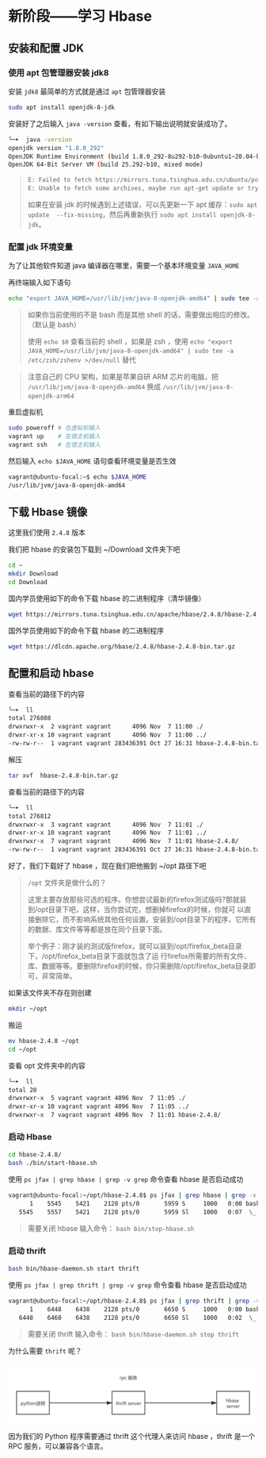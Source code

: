 # 新阶段——学习 Hbase



## 安装和配置 JDK

### 使用 apt 包管理器安装 jdk8

安装 `jdk8` 最简单的方式就是通过 `apt` 包管理器安装

```bash
sudo apt install openjdk-8-jdk
```

安装好了之后输入  `java -version` 查看，有如下输出说明就安装成功了。

```bash
╰─➤  java -version
openjdk version "1.8.0_292"
OpenJDK Runtime Environment (build 1.8.0_292-8u292-b10-0ubuntu1~20.04-b10)
OpenJDK 64-Bit Server VM (build 25.292-b10, mixed mode)
```

> ```bash
> E: Failed to fetch https://mirrors.tuna.tsinghua.edu.cn/ubuntu/pool/main/p/pulseaudio/libpulse0_13.99.1-1ubuntu3.11_amd64.deb  404  Not Found [IP: 101.6.15.130 443]
> E: Unable to fetch some archives, maybe run apt-get update or try with --fix-missing?
> ```
>
> 如果在安装 jdk 的时候遇到上述错误，可以先更新一下 apt 缓存：`sudo apt update  --fix-missing`，然后再重新执行 `sudo apt install openjdk-8-jdk`。

### 配置 jdk 环境变量

为了让其他软件知道 java 编译器在哪里，需要一个基本环境变量 `JAVA_HOME` 

再终端输入如下语句

```bash
echo "export JAVA_HOME=/usr/lib/jvm/java-8-openjdk-amd64" | sudo tee -a /etc/profile >/dev/null
```

> 如果你当前使用的不是 bash 而是其他 shell 的话，需要做出相应的修改。（默认是 bash）
>
> 使用 `echo $0` 查看当前的 shell ，如果是 zsh ，使用 `echo "export JAVA_HOME=/usr/lib/jvm/java-8-openjdk-amd64" | sudo tee -a /etc/zsh/zshenv >/dev/null` 替代

> 注意自己的 CPU 架构，如果是苹果自研 ARM 芯片的电脑，把 `/usr/lib/jvm/java-8-openjdk-amd64` 换成 `/usr/lib/jvm/java-8-openjdk-arm64`

重启虚拟机

```bash
sudo poweroff # 在虚拟机输入
vagrant up    # 在宿主机输入
vagrant ssh   # 在宿主机输入
```

然后输入 `echo $JAVA_HOME` 语句查看环境变量是否生效

```bash
vagrant@ubuntu-focal:~$ echo $JAVA_HOME
/usr/lib/jvm/java-8-openjdk-amd64
```

## 下载 Hbase 镜像

这里我们使用 `2.4.8` 版本

我们把 hbase 的安装包下载到 ~/Download 文件夹下吧

```bash
cd ~
mkdir Download
cd Download
```

国内学员使用如下的命令下载 hbase 的二进制程序（清华镜像）

```bash
wget https://mirrors.tuna.tsinghua.edu.cn/apache/hbase/2.4.8/hbase-2.4.8-bin.tar.gz
```

国外学员使用如下的命令下载 hbase 的二进制程序

```bash
wget https://dlcdn.apache.org/hbase/2.4.8/hbase-2.4.8-bin.tar.gz
```



## 配置和启动 hbase

查看当前的路径下的内容

```bash
╰─➤  ll
total 276808
drwxrwxr-x  2 vagrant vagrant      4096 Nov  7 11:00 ./
drwxr-xr-x 10 vagrant vagrant      4096 Nov  7 11:00 ../
-rw-rw-r--  1 vagrant vagrant 283436391 Oct 27 16:31 hbase-2.4.8-bin.tar.gz
```

解压

```bash
tar xvf  hbase-2.4.8-bin.tar.gz
```

查看当前的路径下的内容

```bash
╰─➤  ll
total 276812
drwxrwxr-x  3 vagrant vagrant      4096 Nov  7 11:01 ./
drwxr-xr-x 10 vagrant vagrant      4096 Nov  7 11:01 ../
drwxrwxr-x  7 vagrant vagrant      4096 Nov  7 11:01 hbase-2.4.8/
-rw-rw-r--  1 vagrant vagrant 283436391 Oct 27 16:31 hbase-2.4.8-bin.tar.gz
```

好了，我们下载好了 hbase ，现在我们把他搬到 ~/opt 路径下吧

> `/opt` 文件夹是做什么的？
>
> 这里主要存放那些可选的程序。你想尝试最新的firefox测试版吗?那就装到/opt目录下吧，这样，当你尝试完，想删掉firefox的时候，你就可 以直接删除它，而不影响系统其他任何设置。安装到/opt目录下的程序，它所有的数据、库文件等等都是放在同个目录下面。
>
> 举个例子：刚才装的测试版firefox，就可以装到/opt/firefox_beta目录下，/opt/firefox_beta目录下面就包含了运 行firefox所需要的所有文件、库、数据等等。要删除firefox的时候，你只需删除/opt/firefox_beta目录即可，非常简单。

如果该文件夹不存在则创建

```bash
mkdir ~/opt
```

搬运

```bash
mv hbase-2.4.8 ~/opt 
cd ~/opt
```

查看 opt 文件夹中的内容

```bash
╰─➤  ll
total 20
drwxrwxr-x  5 vagrant vagrant 4096 Nov  7 11:05 ./
drwxr-xr-x 10 vagrant vagrant 4096 Nov  7 11:05 ../
drwxrwxr-x  7 vagrant vagrant 4096 Nov  7 11:01 hbase-2.4.8/
```

### 启动 Hbase

```bash
cd hbase-2.4.8/
bash ./bin/start-hbase.sh
```

使用 `ps jfax | grep hbase | grep -v grep` 命令查看 hbase 是否启动成功

```bash
vagrant@ubuntu-focal:~/opt/hbase-2.4.8$ ps jfax | grep hbase | grep -v grep
      1    5545    5421    2128 pts/0       5959 S     1000   0:00 bash /home/vagrant/opt/hbase-2.4.8/bin/hbase-daemon.sh --config /home/vagrant/opt/hbase-2.4.8/bin/../conf foreground_start master
   5545    5557    5421    2128 pts/0       5959 Sl    1000   0:07  \_ /usr/lib/jvm/java-8-openjdk-amd64/bin/java -Dproc_master -XX:OnOutOfMemoryError=kill -9 %p -XX:+UseConcMarkSweepGC -Djava.util.logging.config.class=org.apache.hadoop.hbase.logging.JulToSlf4jInitializer -Dhbase.log.dir=/home/vagrant/opt/hbase-2.4.8/bin/../logs -Dhbase.log.file=hbase-vagrant-master-ubuntu-focal.log -Dhbase.home.dir=/home/vagrant/opt/hbase-2.4.8/bin/.. -Dhbase.id.str=vagrant -Dhbase.root.logger=INFO,RFA -Dhbase.security.logger=INFO,RFAS org.apache.hadoop.hbase.master.HMaster start
```

> 需要关闭 hbase 输入命令： `bash bin/stop-hbase.sh` 

### 启动 thrift

```bash
bash bin/hbase-daemon.sh start thrift
```

使用 `ps jfax | grep thrift | grep -v grep` 命令查看 hbase 是否启动成功

```bash
vagrant@ubuntu-focal:~/opt/hbase-2.4.8$ ps jfax | grep thrift | grep -v grep
      1    6448    6438    2128 pts/0       6650 S     1000   0:00 bash /home/vagrant/opt/hbase-2.4.8/bin/hbase-daemon.sh --config /home/vagrant/opt/hbase-2.4.8/bin/../conf foreground_start thrift
   6448    6460    6438    2128 pts/0       6650 Sl    1000   0:02  \_ /usr/lib/jvm/java-8-openjdk-amd64/bin/java -Dproc_thrift -XX:OnOutOfMemoryError=kill -9 %p -XX:+UseConcMarkSweepGC -Djava.util.logging.config.class=org.apache.hadoop.hbase.logging.JulToSlf4jInitializer -Dhbase.log.dir=/home/vagrant/opt/hbase-2.4.8/bin/../logs -Dhbase.log.file=hbase-vagrant-thrift-ubuntu-focal.log -Dhbase.home.dir=/home/vagrant/opt/hbase-2.4.8/bin/.. -Dhbase.id.str=vagrant -Dhbase.root.logger=INFO,RFA -Dhbase.security.logger=INFO,RFAS org.apache.hadoop.hbase.thrift.ThriftServer start
```

> 需要关闭 thrift 输入命令： `bash bin/hbase-daemon.sh stop thrift` 

为什么需要 `thrift` 呢？

![未命名文件(26)](./img/未命名文件(26).png)

因为我们的 Python 程序需要通过 thrift 这个代理人来访问 hbase ，thrift 是一个 RPC 服务，可以兼容各个语言。
